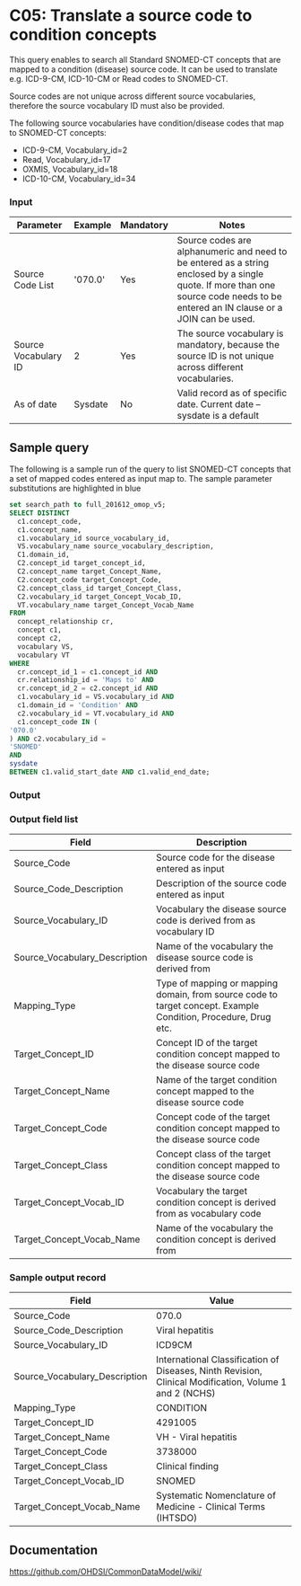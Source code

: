 # C05: Translate a source code to condition concepts

This query enables to search all Standard SNOMED-CT concepts that are mapped to a condition (disease) source code. It can be used to translate e.g. ICD-9-CM, ICD-10-CM or Read codes to SNOMED-CT.

Source codes are not unique across different source vocabularies, therefore the source vocabulary ID must also be provided.

The following source vocabularies have condition/disease codes that map to SNOMED-CT concepts:

-  ICD-9-CM,    Vocabulary_id=2
- Read,            Vocabulary_id=17
- OXMIS,         Vocabulary_id=18
- ICD-10-CM,   Vocabulary_id=34

### Input

|  Parameter |  Example |  Mandatory |  Notes |
| --- | --- | --- | --- |
|  Source Code List |  '070.0' |  Yes | Source codes are alphanumeric and need to be entered as a string enclosed by a single quote. If more than one source code needs to be entered an IN clause or a JOIN can be used. |
|  Source Vocabulary ID |  2 |  Yes | The source vocabulary is mandatory, because the source ID is not unique across different vocabularies. |
|  As of date |  Sysdate |  No | Valid record as of specific date. Current date – sysdate is a default |

## Sample query
The following is a sample run of the query to list SNOMED-CT concepts that a set of mapped codes entered as input map to. The sample parameter substitutions are highlighted in  blue 

```sql
set search_path to full_201612_omop_v5;
SELECT DISTINCT 
  c1.concept_code, 
  c1.concept_name, 
  c1.vocabulary_id source_vocabulary_id, 
  VS.vocabulary_name source_vocabulary_description, 
  C1.domain_id, 
  C2.concept_id target_concept_id, 
  C2.concept_name target_Concept_Name, 
  C2.concept_code target_Concept_Code, 
  C2.concept_class_id target_Concept_Class, 
  C2.vocabulary_id target_Concept_Vocab_ID, 
  VT.vocabulary_name target_Concept_Vocab_Name 
FROM 
  concept_relationship cr, 
  concept c1, 
  concept c2,
  vocabulary VS, 
  vocabulary VT 
WHERE 
  cr.concept_id_1 = c1.concept_id AND
  cr.relationship_id = 'Maps to' AND
  cr.concept_id_2 = c2.concept_id AND
  c1.vocabulary_id = VS.vocabulary_id AND 
  c1.domain_id = 'Condition' AND 
  c2.vocabulary_id = VT.vocabulary_id AND 
  c1.concept_code IN (
'070.0'                                           
) AND c2.vocabulary_id =
'SNOMED'                                          
AND
sysdate                                           
BETWEEN c1.valid_start_date AND c1.valid_end_date;
```

### Output

### Output field list

|  Field |  Description |
| --- | --- |
|  Source_Code |  Source code for the disease entered as input |
|  Source_Code_Description |  Description of the source code entered as input |
|  Source_Vocabulary_ID |  Vocabulary the disease source code is derived from as vocabulary ID |
|  Source_Vocabulary_Description |  Name of the vocabulary the disease source code is derived from |
|  Mapping_Type |  Type of mapping or mapping domain, from source code to target concept. Example Condition, Procedure, Drug etc. |
|  Target_Concept_ID |  Concept ID of the target condition concept mapped to the disease source code |
|  Target_Concept_Name |  Name of the target condition concept mapped to the disease source code |
|  Target_Concept_Code |  Concept code of the target condition concept mapped to the disease source code |
|  Target_Concept_Class |  Concept class of the target condition concept mapped to the disease source code |
|  Target_Concept_Vocab_ID |  Vocabulary the target condition concept is derived from as vocabulary code |
|  Target_Concept_Vocab_Name |  Name of the vocabulary the condition concept is derived from |

### Sample output record

|  Field |  Value |
| --- | --- |
|  Source_Code |  070.0 |
|  Source_Code_Description |  Viral hepatitis |
|  Source_Vocabulary_ID |  ICD9CM |
|  Source_Vocabulary_Description |  International Classification of Diseases, Ninth Revision, Clinical Modification, Volume 1 and 2 (NCHS) |
|  Mapping_Type |  CONDITION |
|  Target_Concept_ID |  4291005 |
|  Target_Concept_Name |  VH - Viral hepatitis |
|  Target_Concept_Code |  3738000 |
|  Target_Concept_Class |  Clinical finding |
|  Target_Concept_Vocab_ID |  SNOMED |
|  Target_Concept_Vocab_Name |  Systematic Nomenclature of Medicine - Clinical Terms (IHTSDO) |

## Documentation
https://github.com/OHDSI/CommonDataModel/wiki/
